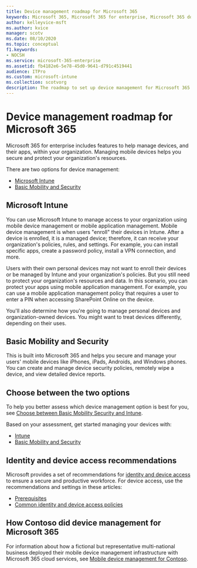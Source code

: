 ```yaml
---
title: Device management roadmap for Microsoft 365 
keywords: Microsoft 365, Microsoft 365 for enterprise, Microsoft 365 documentation, mobile device management, Intune
author: kelleyvice-msft 
ms.author: kvice
manager: scotv
ms.date: 08/10/2020
ms.topic: conceptual 
f1.keywords:
- NOCSH
ms.service: microsoft-365-enterprise
ms.assetid: fb4182e6-5e78-45d0-9641-d791c4519441
audience: ITPro
ms.custom: microsoft-intune
ms.collection: scotvorg
description: The roadmap to set up device management for Microsoft 365.
---
```


# Device management roadmap for Microsoft 365

Microsoft 365 for enterprise includes features to help manage devices, and their apps, within your organization. Managing mobile devices helps you secure and protect your organization's resources.

There are two options for device management:

- [Microsoft Intune](#microsoft-intune)
- [Basic Mobility and Security](#basic-mobility-and-security)

## Microsoft Intune

You can use Microsoft Intune to manage access to your organization using mobile device management or mobile application management. Mobile device management is when users "enroll" their devices in Intune. After a device is enrolled, it is a managed device; therefore, it can receive your organization's  policies, rules, and settings. For example, you can install specific apps, create a password policy, install a VPN connection, and more.

Users with their own personal devices may not want to enroll their devices or be managed by Intune and your organization's policies. But you still need to protect your organization's resources and data. In this scenario, you can protect your apps using mobile application management. For example, you can use a mobile application management policy that requires a user to enter a PIN when accessing SharePoint Online on the device.

You'll also determine how you're going to manage personal devices and organization-owned devices. You might want to treat devices differently, depending on their uses.

## Basic Mobility and Security

This is built into Microsoft 365 and helps you secure and manage your users' mobile devices like iPhones, iPads, Androids, and Windows phones. You can create and manage device security policies, remotely wipe a device, and view detailed device reports.

## Choose between the two options

To help you better assess which device management option is best for you, see [Choose between Basic Mobility Security and Intune](/office365/securitycompliance/choose-between-mdm-and-intune).

Based on your assessment, get started managing your devices with:

- [Intune](/microsoft-365/solutions/manage-devices-with-intune-overview)
- [Basic Mobility and Security](https://support.microsoft.com/office/set-up-basic-mobility-and-security-dd892318-bc44-4eb1-af00-9db5430be3cd)
 
## Identity and device access recommendations

Microsoft provides a set of recommendations for [identity and device access](../security/office-365-security/microsoft-365-policies-configurations.md) to ensure a secure and productive workforce. For device access, use the recommendations and settings in these articles:

- [Prerequisites](../security/office-365-security/identity-access-prerequisites.md)
- [Common identity and device access policies](../security/office-365-security/identity-access-policies.md)

## How Contoso did device management for Microsoft 365

For information about how a fictional but representative multi-national business deployed their mobile device management infrastructure with Microsoft 365 cloud services, see [Mobile device management for Contoso](contoso-mdm.md).